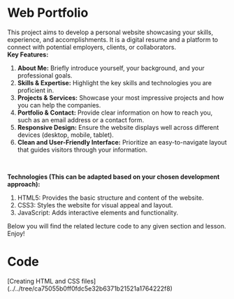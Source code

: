 <h1>Web Portfolio</h1>

This project aims to develop a personal website showcasing your skills, experience, and accomplishments. It is a digital resume and a platform to connect with potential employers, clients, or collaborators.
<br/>
**Key Features:**
<br/>
1. **About Me:** Briefly introduce yourself, your background, and your professional goals. <br/>
2. **Skills & Expertise:** Highlight the key skills and technologies you are proficient in. <br/>
3. **Projects & Services:** Showcase your most impressive projects and how you can help the companies.<br/>
4. **Portfolio & Contact:** Provide clear information on how to reach you, such as an email address or a contact form.<br/>
5. **Responsive Design:** Ensure the website displays well across different devices (desktop, mobile, tablet).<br/>
6. **Clean and User-Friendly Interface:** Prioritize an easy-to-navigate layout that guides visitors through your information.<br/>
<br/>

**Technologies (This can be adapted based on your chosen development approach):** <br/>
1. HTML5: Provides the basic structure and content of the website.<br/>
2. CSS3: Styles the website for visual appeal and layout.<br/>
3. JavaScript: Adds interactive elements and functionality.<br/>

Below you will find the related lecture code to any given section and lesson. Enjoy!

# Code

[Creating HTML and CSS files] (../../tree/ca75055b0ff0fdc5e32b6371b21521a1764222f8)

